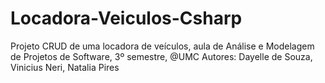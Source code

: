 # Locadora-Veiculos-Csharp
Projeto CRUD de uma locadora de veículos, aula de Análise e Modelagem de Projetos de Software, 3º semestre, @UMC
Autores: Dayelle de Souza, Vinicius Neri, Natalia Pires
